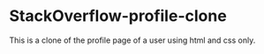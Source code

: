 # StackOverflow-profile-clone
This is a clone of the profile page of a user using html and css only.
